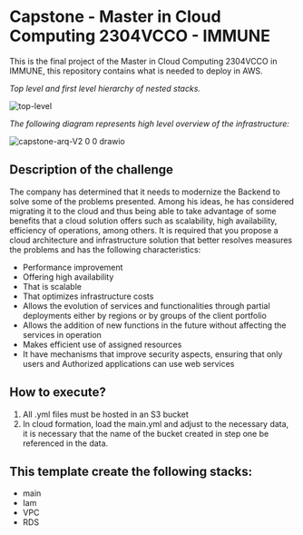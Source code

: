 # Capstone - Master in Cloud Computing 2304VCCO - IMMUNE
This is the final project of the Master in Cloud Computing 2304VCCO in IMMUNE, this repository contains what is needed to deploy in AWS.

*Top level and first level hierarchy of nested stacks.*

![top-level](https://user-images.githubusercontent.com/53886913/219972549-17ba8b71-3e53-4282-bd7d-c0af7f8732e2.png)

*The following diagram represents high level overview of the infrastructure:*

![capstone-arq-V2 0 0 drawio](https://github.com/andres-pulecio/master-capstone/assets/53886913/d1f6edee-48c9-40fe-a88d-e287e6ccb117)

## Description of the challenge

The company has determined that it needs to modernize the Backend to solve some of the problems
presented. Among his ideas, he has considered migrating it to the cloud and thus being able to take advantage of some
benefits that a cloud solution offers such as scalability, high availability, efficiency of
operations, among others.
It is required that you propose a cloud architecture and infrastructure solution that better resolves
measures the problems and has the following characteristics:
- Performance improvement
- Offering high availability
- That is scalable
- That optimizes infrastructure costs
- Allows the evolution of services and functionalities through partial deployments either by regions or by groups of the client portfolio
- Allows the addition of new functions in the future without affecting the services in operation
- Makes efficient use of assigned resources
- It have mechanisms that improve security aspects, ensuring that only users and Authorized applications can use web services

## How to execute?

1. All .yml files must be hosted in an S3 bucket
2. In cloud formation, load the main.yml and adjust to the necessary data, it is necessary that the name of the bucket created in step one be referenced in the data.

## This template create the following stacks:

- main
- Iam
- VPC
- RDS
